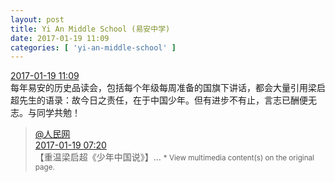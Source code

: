 ```yaml
---
layout: post
title: Yi An Middle School (易安中学)
date: 2017-01-19 11:09
categories: [ 'yi-an-middle-school' ]
---
```


<div class="weibo-info">
  <a href="http://weibo.com/6074218720/Erwgr9AEE">2017-01-19 11:09</a>
</div>
每年易安的历史品读会，包括每个年级每周准备的国旗下讲话，都会大量引用梁启超先生的语录：故今日之责任，在于中国少年。但有进步不有止，言志已酬便无志。与同学共勉！

<!-- more -->

> <div class="weibo-post-name">
>   <a href="http://weibo.com/renminwang">@人民网</a>
> </div>
> <div class="weibo-info">
>   <a href="http://weibo.com/2286908003/EruLs1O9i">2017-01-19 07:20</a>
> </div>  
> 【重温梁启超《少年中国说》】…  
> <small>* View multimedia content(s) on the original page.</small>
